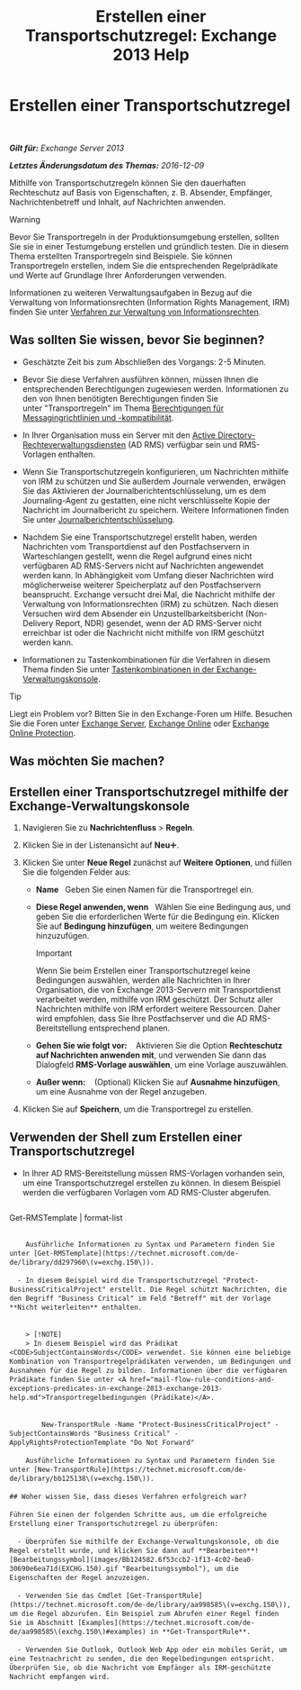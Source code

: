 ﻿---
title: 'Erstellen einer Transportschutzregel: Exchange 2013 Help'
TOCTitle: Erstellen einer Transportschutzregel
ms:assetid: 3a857185-ee16-4ee7-9e57-8be95f7e753a
ms:mtpsurl: https://technet.microsoft.com/de-de/library/Dd302432(v=EXCHG.150)
ms:contentKeyID: 50475501
ms.date: 04/24/2018
mtps_version: v=EXCHG.150
ms.translationtype: HT
---

# Erstellen einer Transportschutzregel

 

_**Gilt für:** Exchange Server 2013_

_**Letztes Änderungsdatum des Themas:** 2016-12-09_

Mithilfe von Transportschutzregeln können Sie den dauerhaften Rechteschutz auf Basis von Eigenschaften, z. B. Absender, Empfänger, Nachrichtenbetreff und Inhalt, auf Nachrichten anwenden.


> [!WARNING]
> Bevor Sie Transportregeln in der Produktionsumgebung erstellen, sollten Sie sie in einer Testumgebung erstellen und gründlich testen. Die in diesem Thema erstellten Transportregeln sind Beispiele. Sie können Transportregeln erstellen, indem Sie die entsprechenden Regelprädikate und Werte auf Grundlage Ihrer Anforderungen verwenden.



Informationen zu weiteren Verwaltungsaufgaben in Bezug auf die Verwaltung von Informationsrechten (Information Rights Management, IRM) finden Sie unter [Verfahren zur Verwaltung von Informationsrechten](information-rights-management-procedures-exchange-2013-help.md).

## Was sollten Sie wissen, bevor Sie beginnen?

  - Geschätzte Zeit bis zum Abschließen des Vorgangs: 2-5 Minuten.

  - Bevor Sie diese Verfahren ausführen können, müssen Ihnen die entsprechenden Berechtigungen zugewiesen werden. Informationen zu den von Ihnen benötigten Berechtigungen finden Sie unter "Transportregeln" im Thema [Berechtigungen für Messagingrichtlinien und -kompatibilität](messaging-policy-and-compliance-permissions-exchange-2013-help.md).

  - In Ihrer Organisation muss ein Server mit den [Active Directory-Rechteverwaltungsdiensten](https://technet.microsoft.com/de-de/library/hh831364.aspx) (AD RMS) verfügbar sein und RMS-Vorlagen enthalten.

  - Wenn Sie Transportschutzregeln konfigurieren, um Nachrichten mithilfe von IRM zu schützen und Sie außerdem Journale verwenden, erwägen Sie das Aktivieren der Journalberichtentschlüsselung, um es dem Journaling-Agent zu gestatten, eine nicht verschlüsselte Kopie der Nachricht im Journalbericht zu speichern. Weitere Informationen finden Sie unter [Journalberichtentschlüsselung](journal-report-decryption-exchange-2013-help.md).

  - Nachdem Sie eine Transportschutzregel erstellt haben, werden Nachrichten vom Transportdienst auf den Postfachservern in Warteschlangen gestellt, wenn die Regel aufgrund eines nicht verfügbaren AD RMS-Servers nicht auf Nachrichten angewendet werden kann. In Abhängigkeit vom Umfang dieser Nachrichten wird möglicherweise weiterer Speicherplatz auf den Postfachservern beansprucht. Exchange versucht drei Mal, die Nachricht mithilfe der Verwaltung von Informationsrechten (IRM) zu schützen. Nach diesen Versuchen wird dem Absender ein Unzustellbarkeitsbericht (Non-Delivery Report, NDR) gesendet, wenn der AD RMS-Server nicht erreichbar ist oder die Nachricht nicht mithilfe von IRM geschützt werden kann.

  - Informationen zu Tastenkombinationen für die Verfahren in diesem Thema finden Sie unter [Tastenkombinationen in der Exchange-Verwaltungskonsole](keyboard-shortcuts-in-the-exchange-admin-center-exchange-online-protection-help.md).


> [!TIP]
> Liegt ein Problem vor? Bitten Sie in den Exchange-Foren um Hilfe. Besuchen Sie die Foren unter <A href="https://go.microsoft.com/fwlink/p/?linkid=60612">Exchange Server</A>, <A href="https://go.microsoft.com/fwlink/p/?linkid=267542">Exchange Online</A> oder <A href="https://go.microsoft.com/fwlink/p/?linkid=285351">Exchange Online Protection</A>.



## Was möchten Sie machen?

## Erstellen einer Transportschutzregel mithilfe der Exchange-Verwaltungskonsole

1.  Navigieren Sie zu **Nachrichtenfluss** \> **Regeln**.

2.  Klicken Sie in der Listenansicht auf **Neu**![Hinzufügen (Symbol)](images/JJ218640.c1e75329-d6d7-4073-a27d-498590bbb558(EXCHG.150).gif "Hinzufügen (Symbol)").

3.  Klicken Sie unter **Neue Regel** zunächst auf **Weitere Optionen**, und füllen Sie die folgenden Felder aus:
    
      - **Name**   Geben Sie einen Namen für die Transportregel ein.
    
      - **Diese Regel anwenden, wenn**   Wählen Sie eine Bedingung aus, und geben Sie die erforderlichen Werte für die Bedingung ein. Klicken Sie auf **Bedingung hinzufügen**, um weitere Bedingungen hinzuzufügen.
        

        > [!IMPORTANT]
        > Wenn Sie beim Erstellen einer Transportschutzregel keine Bedingungen auswählen, werden alle Nachrichten in Ihrer Organisation, die von Exchange&nbsp;2013-Servern mit Transportdienst verarbeitet werden, mithilfe von IRM geschützt. Der Schutz aller Nachrichten mithilfe von IRM erfordert weitere Ressourcen. Daher wird empfohlen, dass Sie Ihre Postfachserver und die AD&nbsp;RMS-Bereitstellung entsprechend planen.

    
      - **Gehen Sie wie folgt vor:**    Aktivieren Sie die Option **Rechteschutz auf Nachrichten anwenden mit**, und verwenden Sie dann das Dialogfeld **RMS-Vorlage auswählen**, um eine Vorlage auszuwählen.
    
      - **Außer wenn:**    (Optional) Klicken Sie auf **Ausnahme hinzufügen**, um eine Ausnahme von der Regel anzugeben.

4.  Klicken Sie auf **Speichern**, um die Transportregel zu erstellen.

## Verwenden der Shell zum Erstellen einer Transportschutzregel

  - In Ihrer AD RMS-Bereitstellung müssen RMS-Vorlagen vorhanden sein, um eine Transportschutzregel erstellen zu können. In diesem Beispiel werden die verfügbaren Vorlagen vom AD RMS-Cluster abgerufen.
    
    ```powershell
Get-RMSTemplate | format-list
```
    
    Ausführliche Informationen zu Syntax und Parametern finden Sie unter [Get-RMSTemplate](https://technet.microsoft.com/de-de/library/dd297960\(v=exchg.150\)).

  - In diesem Beispiel wird die Transportschutzregel "Protect-BusinessCriticalProject" erstellt. Die Regel schützt Nachrichten, die den Begriff "Business Critical" im Feld "Betreff" mit der Vorlage **Nicht weiterleiten** enthalten.
    

    > [!NOTE]
    > In diesem Beispiel wird das Prädikat <CODE>SubjectContainsWords</CODE> verwendet. Sie können eine beliebige Kombination von Transportregelprädikaten verwenden, um Bedingungen und Ausnahmen für die Regel zu bilden. Informationen über die verfügbaren Prädikate finden Sie unter <A href="mail-flow-rule-conditions-and-exceptions-predicates-in-exchange-2013-exchange-2013-help.md">Transportregelbedingungen (Prädikate)</A>.

    
        New-TransportRule -Name "Protect-BusinessCriticalProject" -SubjectContainsWords "Business Critical" -ApplyRightsProtectionTemplate "Do Not Forward"
    
    Ausführliche Informationen zu Syntax und Parametern finden Sie unter [New-TransportRule](https://technet.microsoft.com/de-de/library/bb125138\(v=exchg.150\)).

## Woher wissen Sie, dass dieses Verfahren erfolgreich war?

Führen Sie einen der folgenden Schritte aus, um die erfolgreiche Erstellung einer Transportschutzregel zu überprüfen:

  - Überprüfen Sie mithilfe der Exchange-Verwaltungskonsole, ob die Regel erstellt wurde, und klicken Sie dann auf **Bearbeiten**![Bearbeitungssymbol](images/Bb124582.6f53ccb2-1f13-4c02-bea0-30690e6ea71d(EXCHG.150).gif "Bearbeitungssymbol"), um die Eigenschaften der Regel anzuzeigen.

  - Verwenden Sie das Cmdlet [Get-TransportRule](https://technet.microsoft.com/de-de/library/aa998585\(v=exchg.150\)), um die Regel abzurufen. Ein Beispiel zum Abrufen einer Regel finden Sie im Abschnitt [Examples](https://technet.microsoft.com/de-de/aa998585\(exchg.150\)#examples) in **Get-TransportRule**.

  - Verwenden Sie Outlook, Outlook Web App oder ein mobiles Gerät, um eine Testnachricht zu senden, die den Regelbedingungen entspricht. Überprüfen Sie, ob die Nachricht vom Empfänger als IRM-geschützte Nachricht empfangen wird.

